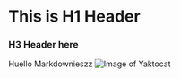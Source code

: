# This is H1 Header
### H3 Header here

Huello Markdownieszz
![Image of Yaktocat](https://octodex.github.com/images/yaktocat.png)

